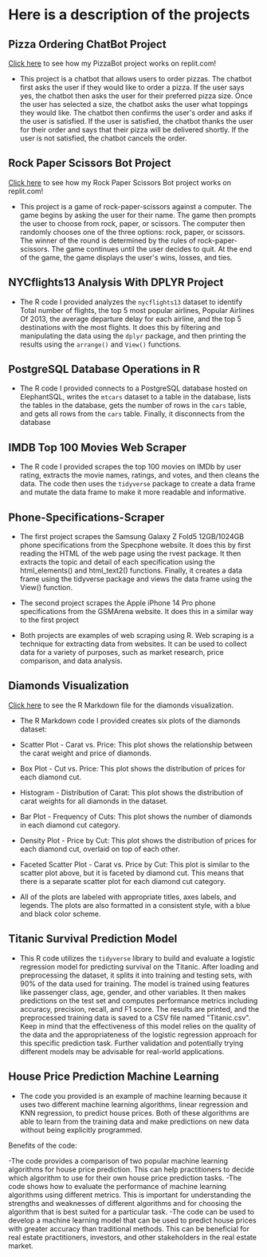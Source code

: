 # Here is a description of the projects
## Pizza Ordering ChatBot Project
[Click here](https://replit.com/@athiwatsirinant/PizzaOrderingBotProject) to see how my PizzaBot project works on replit.com!

- This project is a chatbot that allows users to order pizzas. The chatbot first asks the user if they would like to order a pizza. If the user says yes, the chatbot then asks the user for their preferred pizza size. Once the user has selected a size, the chatbot asks the user what toppings they would like. The chatbot then confirms the user's order and asks if the user is satisfied. If the user is satisfied, the chatbot thanks the user for their order and says that their pizza will be delivered shortly. If the user is not satisfied, the chatbot cancels the order.

## Rock Paper Scissors Bot Project
[Click here](https://replit.com/@athiwatsirinant/RockPaperScissorBotProject) to see how my Rock Paper Scissors Bot project works on replit.com!
- This project is a game of rock-paper-scissors against a computer. The game begins by asking the user for their name. The game then prompts the user to choose from rock, paper, or scissors. The computer then randomly chooses one of the three options: rock, paper, or scissors. The winner of the round is determined by the rules of rock-paper-scissors. The game continues until the user decides to quit. At the end of the game, the game displays the user's wins, losses, and ties.

## NYCflights13 Analysis With DPLYR Project
- The R code I provided analyzes the `nycflights13` dataset to identify Total number of flights, the top 5 most popular airlines, Popular Airlines Of 2013, the average departure delay for each airline, and the top 5 destinations with the most flights. It does this by filtering and manipulating the data using the `dplyr` package, and then printing the results using the `arrange()` and `View()` functions.

## PostgreSQL Database Operations in R
- The R code I provided connects to a PostgreSQL database hosted on ElephantSQL, writes the `mtcars` dataset to a table in the database, lists the tables in the database, gets the number of rows in the `cars` table, and gets all rows from the `cars` table. Finally, it disconnects from the database

## IMDB Top 100 Movies Web Scraper
- The R code I provided scrapes the top 100 movies on IMDb by user rating, extracts the movie names, ratings, and votes, and then cleans the data. The code then uses the `tidyverse` package to create a data frame and mutate the data frame to make it more readable and informative.

## Phone-Specifications-Scraper
- The first project scrapes the Samsung Galaxy Z Fold5 12GB/1024GB phone specifications from the Specphone website. It does this by first reading the HTML of the web page using the rvest package. It then extracts the topic and detail of each specification using the html_elements() and html_text2() functions. Finally, it creates a data frame using the tidyverse package and views the data frame using the View() function.

- The second project scrapes the Apple iPhone 14 Pro phone specifications from the GSMArena website. It does this in a similar way to the first project

- Both projects are examples of web scraping using R. Web scraping is a technique for extracting data from websites. It can be used to collect data for a variety of purposes, such as market research, price comparison, and data analysis.

## Diamonds Visualization
[Click here](https://github.com/Mvrkery/Data-Science-Bootcamp-Projects/blob/main/R-Projects/Diamonds-Visualization-Report.md) to see the R Markdown file for the diamonds visualization.
- The R Markdown code I provided creates six plots of the diamonds dataset:

- Scatter Plot - Carat vs. Price: This plot shows the relationship between the carat weight and price of diamonds.
- Box Plot - Cut vs. Price: This plot shows the distribution of prices for each diamond cut.
- Histogram - Distribution of Carat: This plot shows the distribution of carat weights for all diamonds in the dataset.
- Bar Plot - Frequency of Cuts: This plot shows the number of diamonds in each diamond cut category.
- Density Plot - Price by Cut: This plot shows the distribution of prices for each diamond cut, overlaid on top of each other.
- Faceted Scatter Plot - Carat vs. Price by Cut: This plot is similar to the scatter plot above, but it is faceted by diamond cut. This means that there is a separate scatter plot for each diamond cut category.
- All of the plots are labeled with appropriate titles, axes labels, and legends. The plots are also formatted in a consistent style, with a blue and black color scheme.

## Titanic Survival Prediction Model
- This R code utilizes the `tidyverse` library to build and evaluate a logistic regression model for predicting survival on the Titanic. After loading and preprocessing the dataset, it splits it into training and testing sets, with 90% of the data used for training. The model is trained using features like passenger class, age, gender, and other variables. It then makes predictions on the test set and computes performance metrics including accuracy, precision, recall, and F1 score. The results are printed, and the preprocessed training data is saved to a CSV file named "Titanic.csv". Keep in mind that the effectiveness of this model relies on the quality of the data and the appropriateness of the logistic regression approach for this specific prediction task. Further validation and potentially trying different models may be advisable for real-world applications.


## House Price Prediction Machine Learning
- The code you provided is an example of machine learning because it uses two different machine learning algorithms, linear regression and KNN regression, to predict house prices. Both of these algorithms are able to learn from the training data and make predictions on new data without being explicitly programmed.

Benefits of the code:

-The code provides a comparison of two popular machine learning algorithms for house price prediction. This can help practitioners to decide which algorithm to use for their own house price prediction tasks.
-The code shows how to evaluate the performance of machine learning algorithms using different metrics. This is important for understanding the strengths and weaknesses of different algorithms and for choosing the algorithm that is best suited for a particular task.
-The code can be used to develop a machine learning model that can be used to predict house prices with greater accuracy than traditional methods. This can be beneficial for real estate practitioners, investors, and other stakeholders in the real estate market.
